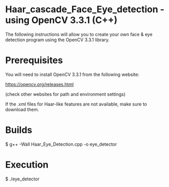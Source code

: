 # Haar_cascade_Face_Eye_detection - using OpenCV 3.3.1 (C++)

The following instructions will allow you to create your own face & eye detection program using the OpenCV 3.3.1 library.

# Prerequisites

You will need to install OpenCV 3.3.1 from the following website:

https://opencv.org/releases.html

(check other websites for path and environment settings)

If the .xml files for Haar-like features are not available, make sure to download them.

# Builds

$ g++ -Wall Haar_Eye_Detection.cpp -o eye_detector

# Execution

$ ./eye_detector
